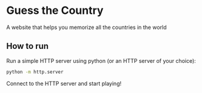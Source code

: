 # Guess the Country
A website that helps you memorize all the countries in the world

## How to run
Run a simple HTTP server using python (or an HTTP server of your choice):
```bash
python -m http.server
```

Connect to the HTTP server and start playing!

